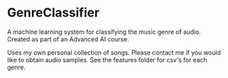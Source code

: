 # GenreClassifier
A machine learning system for classifying the music genre of audio. 
Created as part of an Advanced AI course.

Uses my own personal collection of songs. Please contact me if you would like to obtain audio samples.
See the features folder for csv's for each genre.
